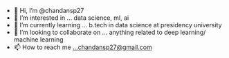 - 👋 Hi, I’m @chandansp27
- 👀 I’m interested in ... data science, ml, ai 
- 🌱 I’m currently learning ... b.tech in data science at presidency university 
- 💞️ I’m looking to collaborate on ... anything related to deep learning/ machine learning
- 📫 How to reach me ...chandansp27@gmail.com

<!---
chandansp27/chandansp27 is a ✨ special ✨ repository because its `README.md` (this file) appears on your GitHub profile.
You can click the Preview link to take a look at your changes.
--->
